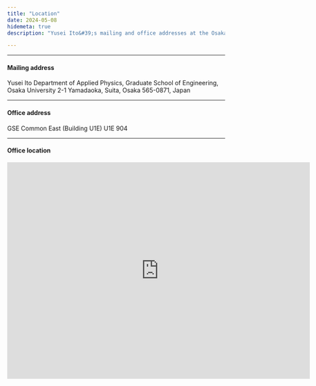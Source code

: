 ```yaml
---
title: "Location"
date: 2024-05-08
hidemeta: true
description: "Yusei Ito&#39;s mailing and office addresses at the Osaka University"

---
```


---

#### Mailing address

Yusei Ito
Department of Applied Physics, Graduate School of Engineering,
Osaka University
2-1 Yamadaoka, Suita, Osaka 565-0871, Japan

---

#### Office address

GSE Common East (Building U1E) U1E 904

---

#### Office location
<iframe src="https://www.google.com/maps/embed?pb=!1m14!1m8!1m3!1d1522.72003010415!2d135.52077530314162!3d34.82219912640394!3m2!1i1024!2i768!4f13.1!3m3!1m2!1s0x0%3A0xa28d71437d9ffe56!2zR1NF44Kz44Oi44Oz44Kk44O844K544OI5qOf!5e0!3m2!1sja!2sjp!4v1642580370569!5m2!1sja!2sjp" 
width="700" height="500" style="border:0;" allowfullscreen="" loading="lazy"></iframe>


